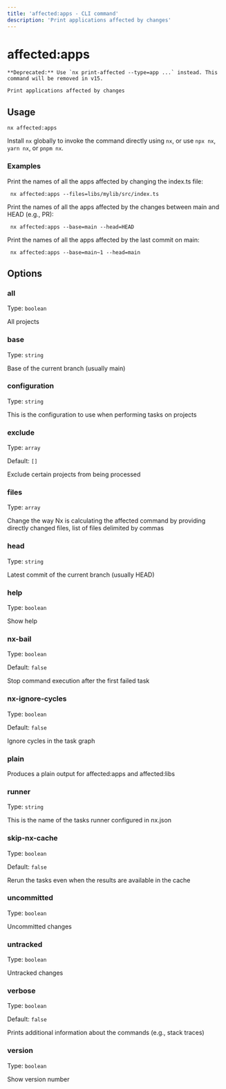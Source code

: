 ```yaml
---
title: 'affected:apps - CLI command'
description: 'Print applications affected by changes'
---
```


# affected:apps

    **Deprecated:** Use `nx print-affected --type=app ...` instead. This command will be removed in v15.

    Print applications affected by changes

## Usage

```terminal
nx affected:apps
```

Install `nx` globally to invoke the command directly using `nx`, or use `npx nx`, `yarn nx`, or `pnpm nx`.

### Examples

Print the names of all the apps affected by changing the index.ts file:

```terminal
 nx affected:apps --files=libs/mylib/src/index.ts
```

Print the names of all the apps affected by the changes between main and HEAD (e.g., PR):

```terminal
 nx affected:apps --base=main --head=HEAD
```

Print the names of all the apps affected by the last commit on main:

```terminal
 nx affected:apps --base=main~1 --head=main
```

## Options

### all

Type: `boolean`

All projects

### base

Type: `string`

Base of the current branch (usually main)

### configuration

Type: `string`

This is the configuration to use when performing tasks on projects

### exclude

Type: `array`

Default: `[]`

Exclude certain projects from being processed

### files

Type: `array`

Change the way Nx is calculating the affected command by providing directly changed files, list of files delimited by commas

### head

Type: `string`

Latest commit of the current branch (usually HEAD)

### help

Type: `boolean`

Show help

### nx-bail

Type: `boolean`

Default: `false`

Stop command execution after the first failed task

### nx-ignore-cycles

Type: `boolean`

Default: `false`

Ignore cycles in the task graph

### plain

Produces a plain output for affected:apps and affected:libs

### runner

Type: `string`

This is the name of the tasks runner configured in nx.json

### skip-nx-cache

Type: `boolean`

Default: `false`

Rerun the tasks even when the results are available in the cache

### uncommitted

Type: `boolean`

Uncommitted changes

### untracked

Type: `boolean`

Untracked changes

### verbose

Type: `boolean`

Default: `false`

Prints additional information about the commands (e.g., stack traces)

### version

Type: `boolean`

Show version number
